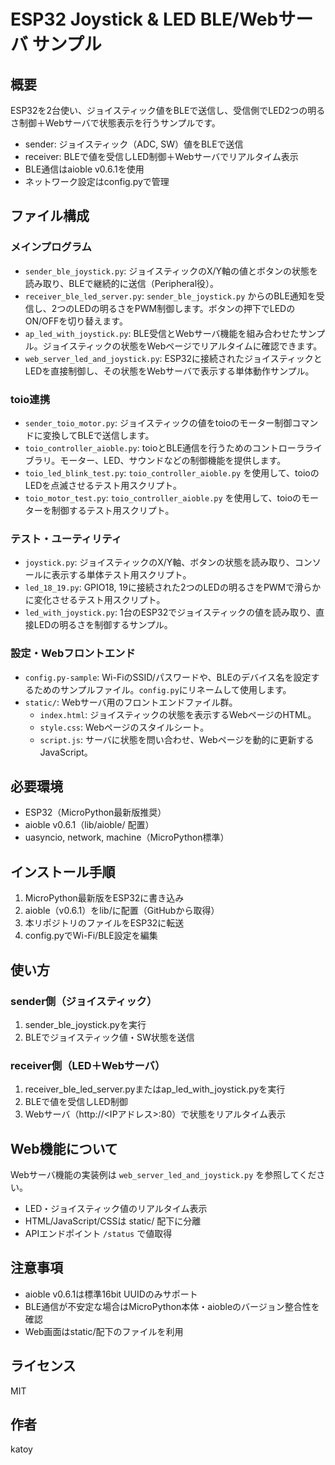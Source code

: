 # ESP32 Joystick & LED BLE/Webサーバ サンプル

## 概要
ESP32を2台使い、ジョイスティック値をBLEで送信し、受信側でLED2つの明るさ制御＋Webサーバで状態表示を行うサンプルです。

- sender: ジョイスティック（ADC, SW）値をBLEで送信
- receiver: BLEで値を受信しLED制御＋Webサーバでリアルタイム表示
- BLE通信はaioble v0.6.1を使用
- ネットワーク設定はconfig.pyで管理

## ファイル構成

### メインプログラム
- `sender_ble_joystick.py`: ジョイスティックのX/Y軸の値とボタンの状態を読み取り、BLEで継続的に送信（Peripheral役）。
- `receiver_ble_led_server.py`: `sender_ble_joystick.py` からのBLE通知を受信し、2つのLEDの明るさをPWM制御します。ボタンの押下でLEDのON/OFFを切り替えます。
- `ap_led_with_joystick.py`: BLE受信とWebサーバ機能を組み合わせたサンプル。ジョイスティックの状態をWebページでリアルタイムに確認できます。
- `web_server_led_and_joystick.py`: ESP32に接続されたジョイスティックとLEDを直接制御し、その状態をWebサーバで表示する単体動作サンプル。

### toio連携
- `sender_toio_motor.py`: ジョイスティックの値をtoioのモーター制御コマンドに変換してBLEで送信します。
- `toio_controller_aioble.py`: toioとBLE通信を行うためのコントローラライブラリ。モーター、LED、サウンドなどの制御機能を提供します。
- `toio_led_blink_test.py`: `toio_controller_aioble.py` を使用して、toioのLEDを点滅させるテスト用スクリプト。
- `toio_motor_test.py`: `toio_controller_aioble.py` を使用して、toioのモーターを制御するテスト用スクリプト。

### テスト・ユーティリティ
- `joystick.py`: ジョイスティックのX/Y軸、ボタンの状態を読み取り、コンソールに表示する単体テスト用スクリプト。
- `led_18_19.py`: GPIO18, 19に接続された2つのLEDの明るさをPWMで滑らかに変化させるテスト用スクリプト。
- `led_with_joystick.py`: 1台のESP32でジョイスティックの値を読み取り、直接LEDの明るさを制御するサンプル。

### 設定・Webフロントエンド
- `config.py-sample`: Wi-FiのSSID/パスワードや、BLEのデバイス名を設定するためのサンプルファイル。`config.py`にリネームして使用します。
- `static/`: Webサーバ用のフロントエンドファイル群。
    - `index.html`: ジョイスティックの状態を表示するWebページのHTML。
    - `style.css`: Webページのスタイルシート。
    - `script.js`: サーバに状態を問い合わせ、Webページを動的に更新するJavaScript。

## 必要環境
- ESP32（MicroPython最新版推奨）
- aioble v0.6.1（lib/aioble/ 配置）
- uasyncio, network, machine（MicroPython標準）

## インストール手順
1. MicroPython最新版をESP32に書き込み
2. aioble（v0.6.1）をlib/に配置（GitHubから取得）
3. 本リポジトリのファイルをESP32に転送
4. config.pyでWi-Fi/BLE設定を編集

## 使い方
### sender側（ジョイスティック）
1. sender_ble_joystick.pyを実行
2. BLEでジョイスティック値・SW状態を送信

### receiver側（LED＋Webサーバ）
1. receiver_ble_led_server.pyまたはap_led_with_joystick.pyを実行
2. BLEで値を受信しLED制御
3. Webサーバ（http://<IPアドレス>:80）で状態をリアルタイム表示

## Web機能について
Webサーバ機能の実装例は `web_server_led_and_joystick.py` を参照してください。
- LED・ジョイスティック値のリアルタイム表示
- HTML/JavaScript/CSSは static/ 配下に分離
- APIエンドポイント `/status` で値取得

## 注意事項
- aioble v0.6.1は標準16bit UUIDのみサポート
- BLE通信が不安定な場合はMicroPython本体・aiobleのバージョン整合性を確認
- Web画面はstatic/配下のファイルを利用

## ライセンス
MIT

## 作者
katoy
